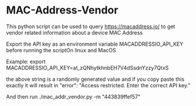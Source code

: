 # MAC-Address-Vendor
This python script can be used to query https://macaddress.io/ to get vendor related information about a device MAC Address

Export the API key as an environment variable MACADDRESSIO_API_KEY before running the scriptOn linux and MacOS

Example:
export MACADDRESSIO_API_KEY=at_zQNhytkhnbEH7V4dSsdnYzzy7QtxS

the above string is a randomly generated value and if you copy paste this exactly it will result in "error": "Access restricted. Enter the correct API key."


And then run
./mac_addr_vendor.py -m "443839ffef57"
